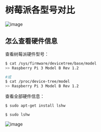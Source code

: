 # 树莓派各型号对比

![image](https://user-images.githubusercontent.com/14041622/45686373-c29ad300-bb7e-11e8-96fd-46043aec04c2.png)

## 怎么查看硬件信息

查看树莓派硬件型号：
```sh
$ cat /sys/firmware/devicetree/base/model
>> Raspberry Pi 3 Model B Rev 1.2

#或
$ cat /proc/device-tree/model
>> Raspberry Pi 3 Model B Rev 1.2
```

查看全部硬件信息：
```sh
$ sudo apt-get install lshw

$ sudo lshw
```
![image](https://user-images.githubusercontent.com/14041622/45688695-a4d06c80-bb84-11e8-9bda-9b4830f6d36c.png)

